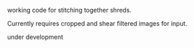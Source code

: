 working code for stitching together shreds.

Currently requires cropped and shear filtered images for input.

under development 
